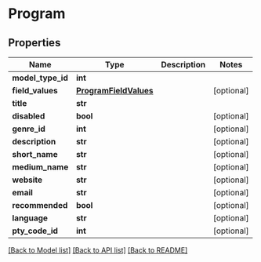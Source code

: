 # Program

## Properties
Name | Type | Description | Notes
------------ | ------------- | ------------- | -------------
**model_type_id** | **int** |  | 
**field_values** | [**ProgramFieldValues**](ProgramFieldValues.md) |  | [optional] 
**title** | **str** |  | 
**disabled** | **bool** |  | [optional] 
**genre_id** | **int** |  | [optional] 
**description** | **str** |  | [optional] 
**short_name** | **str** |  | [optional] 
**medium_name** | **str** |  | [optional] 
**website** | **str** |  | [optional] 
**email** | **str** |  | [optional] 
**recommended** | **bool** |  | [optional] 
**language** | **str** |  | [optional] 
**pty_code_id** | **int** |  | [optional] 

[[Back to Model list]](../README.md#documentation-for-models) [[Back to API list]](../README.md#documentation-for-api-endpoints) [[Back to README]](../README.md)


